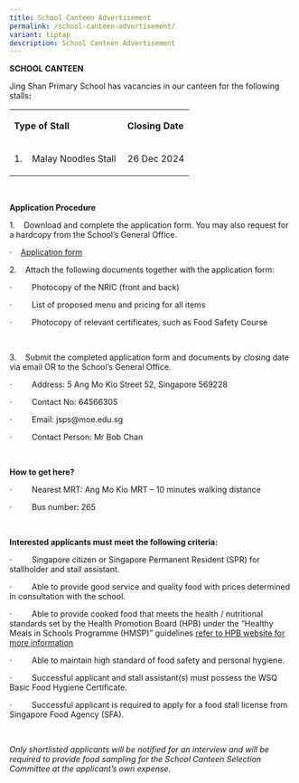 ```yaml
---
title: School Canteen Advertisement
permalink: /school-canteen-advertisement/
variant: tiptap
description: School Canteen Advertisement
---
```

<p><strong>SCHOOL CANTEEN</strong>
</p>
<p>Jing Shan Primary School has vacancies in our canteen for the following
stalls<strong>:</strong>
</p>
<table style="minWidth: 50px">
<colgroup>
<col>
<col>
</colgroup>
<tbody>
<tr>
<td rowspan="1" colspan="1">
<p><strong>Type of Stall</strong>
</p>
</td>
<td rowspan="1" colspan="1">
<p><strong>Closing Date</strong>
</p>
</td>
</tr>
<tr>
<td rowspan="1" colspan="1">
<p>1.&nbsp;&nbsp;&nbsp; Malay Noodles Stall&nbsp;</p>
</td>
<td rowspan="1" colspan="1">
<p>26 Dec 2024</p>
</td>
</tr>
</tbody>
</table>
<p>&nbsp;</p>
<p><strong>Application Procedure</strong>
</p>
<p>1.&nbsp;&nbsp;&nbsp; Download and complete the application form. You may
also request for a hardcopy from the School’s General Office.</p>
<p>·&nbsp;&nbsp;&nbsp;&nbsp;<a href="/files/Canteen_Application_form.pdf" rel="noopener nofollow" target="_blank">Application form</a>
</p>
<p></p>
<p>2.&nbsp;&nbsp;&nbsp; Attach the following documents together with the
application form:</p>
<p>·&nbsp;&nbsp;&nbsp;&nbsp;&nbsp;&nbsp;&nbsp;&nbsp; Photocopy of the NRIC
(front and back)</p>
<p>·&nbsp;&nbsp;&nbsp;&nbsp;&nbsp;&nbsp;&nbsp;&nbsp; List of proposed menu
and pricing for all items</p>
<p>·&nbsp;&nbsp;&nbsp;&nbsp;&nbsp;&nbsp;&nbsp;&nbsp; Photocopy of relevant
certificates, such as Food Safety Course</p>
<p>&nbsp;</p>
<p>3.&nbsp;&nbsp;&nbsp; Submit the completed application form and documents
by closing date via email OR to the School’s General Office.</p>
<p>·&nbsp;&nbsp;&nbsp;&nbsp;&nbsp;&nbsp;&nbsp;&nbsp; Address: 5 Ang Mo Kio
Street 52, Singapore 569228</p>
<p>·&nbsp;&nbsp;&nbsp;&nbsp;&nbsp;&nbsp;&nbsp;&nbsp; Contact No: 64566305</p>
<p>·&nbsp;&nbsp;&nbsp;&nbsp;&nbsp;&nbsp;&nbsp;&nbsp; Email: <a rel="noopener noreferrer nofollow" target="_blank">jsps@moe.edu.sg</a>
</p>
<p>·&nbsp;&nbsp;&nbsp;&nbsp;&nbsp;&nbsp;&nbsp;&nbsp; Contact Person: Mr Bob
Chan</p>
<p><strong>&nbsp;</strong>
</p>
<p><strong>How to get here?</strong>
</p>
<p>·&nbsp;&nbsp;&nbsp;&nbsp;&nbsp;&nbsp;&nbsp;&nbsp; Nearest MRT: Ang Mo
Kio MRT – 10 minutes walking distance</p>
<p>·&nbsp;&nbsp;&nbsp;&nbsp;&nbsp;&nbsp;&nbsp;&nbsp; Bus number: 265</p>
<p><strong>&nbsp;</strong>
</p>
<p><strong>Interested applicants must meet the following criteria:</strong>
</p>
<p>·&nbsp;&nbsp;&nbsp;&nbsp;&nbsp;&nbsp;&nbsp;&nbsp; Singapore citizen or
Singapore Permanent Resident (SPR) for stallholder and stall assistant.</p>
<p>·&nbsp;&nbsp;&nbsp;&nbsp;&nbsp;&nbsp;&nbsp;&nbsp; Able to provide good
service and quality food with prices determined in consultation with the
school.</p>
<p>·&nbsp;&nbsp;&nbsp;&nbsp;&nbsp;&nbsp;&nbsp;&nbsp; Able to provide cooked
food that meets the health / nutritional standards set by the Health Promotion
Board (HPB) under the “Healthy Meals in Schools Programme (HMSP)” guidelines
<a href="https://www.hpb.gov.sg/schools/school-programmes/healthy-meals-in-schools-programme" rel="noopener nofollow" target="_blank">refer to HPB website for more information</a>
</p>
<p>·&nbsp;&nbsp;&nbsp;&nbsp;&nbsp;&nbsp;&nbsp;&nbsp; Able to maintain high
standard of food safety and personal hygiene.</p>
<p>·&nbsp;&nbsp;&nbsp;&nbsp;&nbsp;&nbsp;&nbsp;&nbsp; Successful applicant
and stall assistant(s) must possess the WSQ Basic Food Hygiene Certificate.</p>
<p>·&nbsp;&nbsp;&nbsp;&nbsp;&nbsp;&nbsp;&nbsp;&nbsp; Successful applicant
is required to apply for a food stall license from Singapore Food Agency
(SFA).</p>
<p>&nbsp;</p>
<p><em>Only shortlisted applicants will be notified for an interview and will be required to provide food sampling for the School Canteen Selection Committee at the applicant’s own expense.</em>
</p>